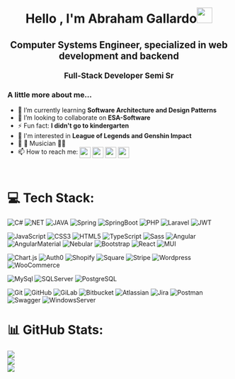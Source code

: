 <h1 align="center"><b>Hello , I'm Abraham Gallardo</b><img src="https://media.giphy.com/media/hvRJCLFzcasrR4ia7z/giphy.gif" width="35"></h1>

<h2 align="center">Computer Systems Engineer, specialized in web development and backend
<p> <small> Full-Stack Developer Semi Sr </small> </p></h2>

### A little more about me...

- 🌱 I’m currently learning **Software Architecture and Design Patterns**
- 👯 I’m looking to collaborate on **ESA-Software**
- ⚡ Fun fact: **I didn't go to kindergarten**
- 🎉 I'm interested in **League of Legends and Genshin Impact**
- 🎸 🎼 Musician 🎵🎶
- 📫 How to reach me: 
<a href="https://www.linkedin.com/in/abraham-gallardo-527006232/" target="blank"><img align="center"
     src="https://img.shields.io/badge/Linkedin-white?logo=Linkedin&logoColor=white&labelColor=blue&color=blue"
     alt="azzar" height="25" title="Abraham Gallardo"/></a>
<a href="mailto:braham.gc@gmail.com" target="blank"><img align="center"
     src="https://img.shields.io/badge/Gmail-EA4335?logo=gmail&logoColor=white"
     alt="azzar" height="25" title="braham.gc@gmail.com"/></a>
<a href="https://www.instagram.com/braham.gallardo?igsh=bGt0ZmxxYTN1MXcw" target="blank"><img align="center"
     src="https://img.shields.io/badge/Instagram-E34F26?logo=instagram&logoColor=white&labelColor=dark-Orange"
     alt="azzar" height="25" title="Braham.Gallardo"/></a>
<a href="https://x.com/BrahamCG" target="blank"><img align="center"
     src="https://img.shields.io/badge/X-black?logo=x&logoColor=white"
     alt="azzar" height="25" title="BrahamG"/></a>


<br/>

# 💻 Tech Stack:

![C#](https://img.shields.io/badge/C%23-%23512BD4.svg?logo=csharp&logoColor=white)
![NET](https://img.shields.io/badge/.NET-512BD4?logo=.net&logoColor=white)
![JAVA](https://img.shields.io/badge/JAVA-000?logo=openjdk&logoColor=white)
![Spring](https://img.shields.io/badge/Spring-6db33f?logo=spring&logoColor=white)
![SpringBoot](https://img.shields.io/badge/Spring%20Boot-6db33f?logo=spring%20boot&logoColor=white)
![PHP](https://img.shields.io/badge/PHP-777bb4?logo=php&logoColor=white)
![Laravel](https://img.shields.io/badge/Laravel-ff2d20?logo=laravel&logoColor=white)
![JWT](https://img.shields.io/badge/JWT-black?logo=JSON%20web%20tokens)

![JavaScript](https://img.shields.io/badge/JavaScript-f7df1e?logo=javascript&logoColor=323330)
![CSS3](https://img.shields.io/badge/CSS-1572B6.svg?logo=css3&logoColor=white)
![HTML5](https://img.shields.io/badge/HTML-E34F26.svg?logo=html5&logoColor=white)
![TypeScript](https://img.shields.io/badge/TypeScript-3178C6.svg?logo=typescript&logoColor=white)
![Sass](https://img.shields.io/badge/Sass-CC6699?logo=sass&logoColor=white)
![Angular](https://img.shields.io/badge/Angular-DD0031.svg?logo=angular&logoColor=white)
![AngularMaterial](https://img.shields.io/badge/Material-ffa726?logo=materialdesign&logoColor=white)
![Nebular](https://img.shields.io/badge/Nebular-3366ff?logoColor=white)
![Bootstrap](https://img.shields.io/badge/Bootstrap-7952B3.svg?logo=bootstrap&logoColor=white)
![React](https://img.shields.io/badge/React-00d8ff?logo=react&logoColor=white)
![MUI](https://img.shields.io/badge/Material%20UI-007fff?logo=mui&logoColor=white)

![Chart.js](https://img.shields.io/badge/Chart.js-FF6384.svg?logo=chart.js&logoColor=white)
![Auth0](https://img.shields.io/badge/Auth0-EB5424?logo=auth0&logoColor=white)
![Shopify](https://img.shields.io/badge/Shopify-7AB55C?logo=shopify&logoColor=white)
![Square](https://img.shields.io/badge/Square-black?logo=square&logoColor=white)
![Stripe](https://img.shields.io/badge/Stripe-008CDD?logo=stripe&logoColor=white)
![Wordpress](https://img.shields.io/badge/WordPress-21759B?logo=wordpress&logoColor=white)
![WooCommerce](https://img.shields.io/badge/WooCommerce-96588A?logo=woocommerce&logoColor=white)

![MySql](https://img.shields.io/badge/MySQL-4479A1?logo=mysql&logoColor=white)
![SQLServer](https://img.shields.io/badge/SQL%20Server-CC2927?logo=microsoft%20sql%20server&logoColor=white)
![PostgreSQL](https://img.shields.io/badge/PostgreSQL-4169E1?logo=postgresql&logoColor=white)

![Git](https://img.shields.io/badge/Git-f05032?logo=git&logoColor=white)
![GitHub](https://img.shields.io/badge/GitHub-181717?logo=github&logoColor=white)
![GiLab](https://img.shields.io/badge/GitLab-FC6D26?logo=gitlab&logoColor=white)
![Bitbucket](https://img.shields.io/badge/Bitbucket-0052CC?logo=bitbucket&logoColor=white)
![Atlassian](https://img.shields.io/badge/Atlassian-0052CC?logo=atlassian&logoColor=white)
![Jira](https://img.shields.io/badge/Jira-0052CC.svg?logo=jira&logoColor=white)
![Postman](https://img.shields.io/badge/Postman-FF6C37?logo=postman&logoColor=white)
![Swagger](https://img.shields.io/badge/-Swagger-85EA2D?logo=swagger&logoColor=white)
![WindowsServer](https://img.shields.io/badge/Windows%20Server-0078D4?logo=windows&logoColor=white)


# 📊 GitHub Stats:

<p align="center">
  
![](https://github-readme-stats.vercel.app/api?username=BrahamGallardo&theme=dark&hide_border=false&include_all_commits=true&count_private=true)<br/>
![](https://github-readme-streak-stats.herokuapp.com/?user=BrahamGallardo&theme=dark&hide_border=false)<br/>
![](https://github-readme-stats.vercel.app/api/top-langs/?username=BrahamGallardo&theme=dark&hide_border=false&include_all_commits=true&count_private=true&layout=compact)

</p>

